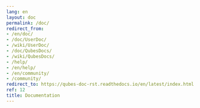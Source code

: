 ```yaml
---
lang: en
layout: doc
permalink: /doc/
redirect_from:
- /en/doc/
- /doc/UserDoc/
- /wiki/UserDoc/
- /doc/QubesDocs/
- /wiki/QubesDocs/
- /help/
- /en/help/
- /en/community/
- /community/
redirect_to: https://qubes-doc-rst.readthedocs.io/en/latest/index.html
ref: 12
title: Documentation
---
```

